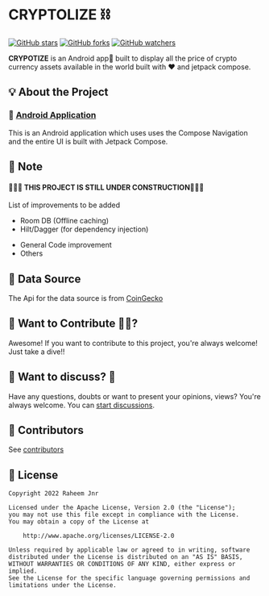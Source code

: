 # CRYPTOLIZE ⛓️


[![GitHub stars](https://img.shields.io/github/stars/RaheemJnr/Crypolize?style=social)](https://github.com/RaheemJnr/Crypolize/stargazers)
[![GitHub forks](https://img.shields.io/github/forks/RaheemJnr/Crypolize?style=social)](https://github.com/RaheemJnr/Crypolize/network/members)
[![GitHub watchers](https://img.shields.io/github/watchers/RaheemJnr/Crypolize?style=social)](https://github.com/RaheemJnr/Crypolize/watchers)


**CRYPOTIZE** is an Android app📱 built to display all the price of crypto currency assets available in the world built with ❤️ and jetpack compose.


## 💡 About the Project

### 🔹 [Android Application]()

This is an Android application which uses uses the Compose Navigation and the entire UI is built with Jetpack Compose.

## 🔹  Note
#### 🚧🚧🚧 THIS PROJECT IS STILL UNDER CONSTRUCTION🚧🚧🚧
List of improvements to be added
+ Room DB (Offline caching)
+ Hilt/Dagger (for dependency injection)
- General Code improvement
- Others

##  🔹 Data Source
The Api for the data source is from [CoinGecko](https://api.coingecko.com/api/v3/)


## 🔹 Want to Contribute 🙋‍♂️?

Awesome! If you want to contribute to this project, you're always welcome! Just take a dive!!

## 🔹 Want to discuss? 💬

Have any questions, doubts or want to present your opinions, views? You're always welcome. You can [start discussions](https://github.com/RaheemJnr/Crypolize/discussions).

## 🔹  Contributors

See [contributors](https://github.com/RaheemJnr/Crypolize/graphs/contributors)


##  🔹 License

```
Copyright 2022 Raheem Jnr

Licensed under the Apache License, Version 2.0 (the "License");
you may not use this file except in compliance with the License.
You may obtain a copy of the License at

    http://www.apache.org/licenses/LICENSE-2.0

Unless required by applicable law or agreed to in writing, software
distributed under the License is distributed on an "AS IS" BASIS,
WITHOUT WARRANTIES OR CONDITIONS OF ANY KIND, either express or implied.
See the License for the specific language governing permissions and
limitations under the License.
